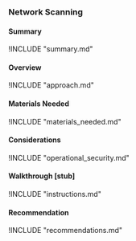 
### Network Scanning

#### Summary
!INCLUDE "summary.md"

#### Overview
!INCLUDE "approach.md"

#### Materials Needed 
!INCLUDE "materials_needed.md" 

#### Considerations
!INCLUDE "operational_security.md"

#### Walkthrough [stub]
!INCLUDE "instructions.md"

#### Recommendation
!INCLUDE "recommendations.md"
